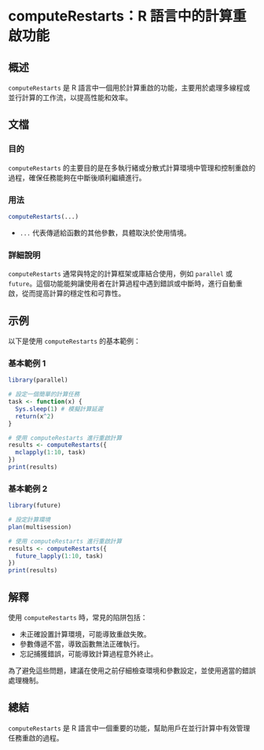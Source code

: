 <!--
Meta Description: # computeRestarts：R 語言中的計算重啟功能 ## 概述 `computeRestarts` 是 R 語言中一個用於計算重啟的功能，主要用於處理多線程或並行計算的工作流，以提高性能和效率。 ## 文檔 ### 目的 `computeRestarts` 的主要目的是在多執行緒或分散式計...
Meta Keywords: computerestarts, results, task, parallel, future
-->

# computeRestarts：R 語言中的計算重啟功能

## 概述
`computeRestarts` 是 R 語言中一個用於計算重啟的功能，主要用於處理多線程或並行計算的工作流，以提高性能和效率。

## 文檔
### 目的
`computeRestarts` 的主要目的是在多執行緒或分散式計算環境中管理和控制重啟的過程，確保任務能夠在中斷後順利繼續進行。

### 用法
```R
computeRestarts(...)
```
- `...` 代表傳遞給函數的其他參數，具體取決於使用情境。

### 詳細說明
`computeRestarts` 通常與特定的計算框架或庫結合使用，例如 `parallel` 或 `future`。這個功能能夠讓使用者在計算過程中遇到錯誤或中斷時，進行自動重啟，從而提高計算的穩定性和可靠性。

## 示例
以下是使用 `computeRestarts` 的基本範例：

### 基本範例 1
```R
library(parallel)

# 設定一個簡單的計算任務
task <- function(x) {
  Sys.sleep(1) # 模擬計算延遲
  return(x^2)
}

# 使用 computeRestarts 進行重啟計算
results <- computeRestarts({
  mclapply(1:10, task)
})
print(results)
```

### 基本範例 2
```R
library(future)

# 設定計算環境
plan(multisession)

# 使用 computeRestarts 進行重啟計算
results <- computeRestarts({
  future_lapply(1:10, task)
})
print(results)
```

## 解釋
使用 `computeRestarts` 時，常見的陷阱包括：
- 未正確設置計算環境，可能導致重啟失敗。
- 參數傳遞不當，導致函數無法正確執行。
- 忘記捕獲錯誤，可能導致計算過程意外終止。

為了避免這些問題，建議在使用之前仔細檢查環境和參數設定，並使用適當的錯誤處理機制。

## 總結
`computeRestarts` 是 R 語言中一個重要的功能，幫助用戶在並行計算中有效管理任務重啟的過程。
